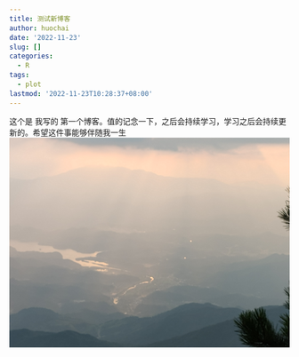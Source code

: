 ```yaml
---
title: 测试新博客
author: huochai
date: '2022-11-23'
slug: []
categories:
  - R
tags:
  - plot
lastmod: '2022-11-23T10:28:37+08:00'
---
```


这个是 我写的 第一个博客。值的记念一下，之后会持续学习，学习之后会持续更新的。希望这件事能够伴随我一生
![阳光](../../images/sun.jpg)

<!--more-->
